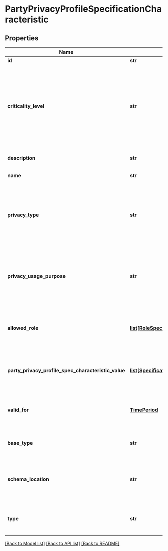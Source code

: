 # PartyPrivacyProfileSpecificationCharacteristic

## Properties
Name | Type | Description | Notes
------------ | ------------- | ------------- | -------------
**id** | **str** |  | [optional] 
**criticality_level** | **str** | Level of criticality for this characteristic of personal identifiable information (e.g. in terms of the damage if this item was breached), such as low, medium, high. | [optional] 
**description** | **str** | Description of the characteristic | [optional] 
**name** | **str** | Name of the characteristic | [optional] 
**privacy_type** | **str** | Type of privacy (e.g. Internal Purpose, External Purpose, Internal Retention, External Retention) | [optional] 
**privacy_usage_purpose** | **str** | Defines the purpose authorized or refused for the characteristic (e.g. ADMIN, INFORMATION, MARKETING, RESEARCH). | [optional] 
**allowed_role** | [**list[RoleSpecification]**](RoleSpecification.md) | A list of roles in the organization who are allowed access to this characteristic | [optional] 
**party_privacy_profile_spec_characteristic_value** | [**list[SpecificationCharacteristicValue]**](SpecificationCharacteristicValue.md) | List of values that can be assigned to this characteristic at runtime | [optional] 
**valid_for** | [**TimePeriod**](TimePeriod.md) | The period of time for which this characteristic specification is valid. | [optional] 
**base_type** | **str** | When sub-classing, this defines the super-class | [optional] 
**schema_location** | **str** | A URI to a JSON-Schema file that defines additional attributes and relationships | [optional] 
**type** | **str** | When sub-classing, this defines the sub-class entity name | [optional] 

[[Back to Model list]](../README.md#documentation-for-models) [[Back to API list]](../README.md#documentation-for-api-endpoints) [[Back to README]](../README.md)


